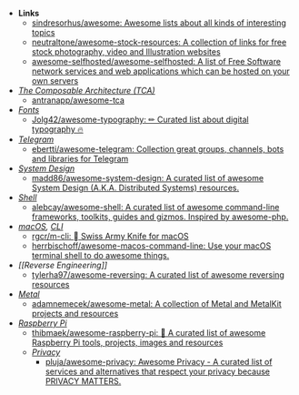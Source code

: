 - **Links**
	- [sindresorhus/awesome:  Awesome lists about all kinds of interesting topics](https://github.com/sindresorhus/awesome)
	- [neutraltone/awesome-stock-resources: A collection of links for free stock photography, video and Illustration websites](https://github.com/neutraltone/awesome-stock-resources)
	- [awesome-selfhosted/awesome-selfhosted: A list of Free Software network services and web applications which can be hosted on your own servers](https://github.com/awesome-selfhosted/awesome-selfhosted)
- *[The Composable Architecture (TCA)](The%20Composable%20Architecture%20(TCA).md)*
	- [antranapp/awesome-tca](https://github.com/antranapp/awesome-tca)
- *[Fonts](Fonts.md)*
	- [Jolg42/awesome-typography: ✏︎ Curated list about digital typography 🔥](https://github.com/Jolg42/awesome-typography)
- *[Telegram](Telegram.md)*
	- [ebertti/awesome-telegram: Collection great groups, channels, bots and libraries for Telegram](https://github.com/ebertti/awesome-telegram)
- *[System Design](System%20Design.md)*
	- [madd86/awesome-system-design: A curated list of awesome System Design (A.K.A. Distributed Systems) resources.](https://github.com/madd86/awesome-system-design)
- *[Shell](Shell.md)*
	- [alebcay/awesome-shell: A curated list of awesome command-line frameworks, toolkits, guides and gizmos. Inspired by awesome-php.](https://github.com/alebcay/awesome-shell)
- *[macOS](macOS.md), [CLI](CLI.md)*
	- [rgcr/m-cli:  Swiss Army Knife for macOS](https://github.com/rgcr/m-cli)
	- [herrbischoff/awesome-macos-command-line: Use your macOS terminal shell to do awesome things.](https://github.com/herrbischoff/awesome-macos-command-line)
- *[[Reverse Engineering]]*
	- [tylerha97/awesome-reversing: A curated list of awesome reversing resources](https://github.com/tylerha97/awesome-reversing)
- *[Metal](Metal.md)*
	- [adamnemecek/awesome-metal: A collection of Metal and MetalKit projects and resources](https://github.com/adamnemecek/awesome-metal) 
- *[Raspberry Pi](Raspberry%20Pi.md)*
	- [thibmaek/awesome-raspberry-pi: 📝 A curated list of awesome Raspberry Pi tools, projects, images and resources](https://github.com/thibmaek/awesome-raspberry-pi)
	- *[Privacy](Privacy.md)*
		- [pluja/awesome-privacy: Awesome Privacy - A curated list of services and alternatives that respect your privacy because PRIVACY MATTERS.](https://github.com/pluja/awesome-privacy)
